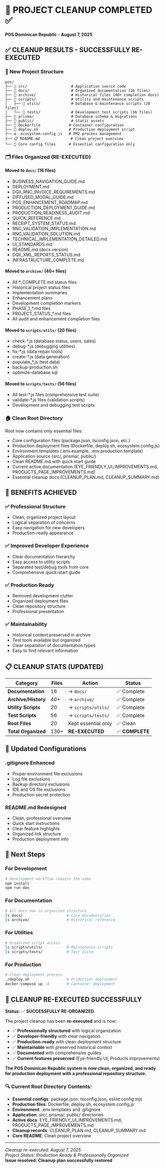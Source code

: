 # 🧹 PROJECT CLEANUP COMPLETED ✅
**POS Dominican Republic - August 7, 2025**

## ✅ **CLEANUP RESULTS - SUCCESSFULLY RE-EXECUTED**

### 📁 **New Project Structure**
```
pos/
├── 📁 src/                    # Application source code
├── 📁 docs/                   # Organized documentation (16 files)
├── 📁 archive/                # Historical files (40+ completion docs)
├── 📁 scripts/                # Utility and maintenance scripts
│   ├── 📁 utils/              # Database & maintenance scripts (20 files)
│   └── 📁 tests/              # Development test scripts (56 files)
├── 📁 prisma/                 # Database schema & migrations
├── 📁 public/                 # Static assets
├── 🐳 Dockerfile             # Container configuration
├── 🚀 deploy.sh              # Production deployment script
├── ⚙️  ecosystem.config.js   # PM2 process management
├── 📋 README.md              # Clean project overview
└── 📝 Core config files      # Essential configuration only
```

### 🗂️ **Files Organized (RE-EXECUTED)**

#### **Moved to `docs/` (16 files)**
- BUSINESS_NAVIGATION_GUIDE.md
- DEPLOYMENT.md
- DGII_RNC_INVOICE_REQUIREMENTS.md  
- DIFFUSED_MODAL_GUIDE.md
- POS_ENHANCEMENT_ROADMAP.md
- PRODUCTION_DEPLOYMENT_GUIDE.md
- PRODUCTION_READINESS_AUDIT.md
- QUICK_REFERENCE.md
- RECEIPT_SYSTEM_STATUS.md
- RNC_VALIDATION_IMPLEMENTATION.md
- RNC_VALIDATION_SOLUTION.md
- TECHNICAL_IMPLEMENTATION_DETAILED.md
- UI_STANDARDS.md
- README.md (docs version)
- DGII_XML_REPORTS_STATUS.md
- INFRASTRUCTURE_COMPLETE.md

#### **Moved to `archive/` (40+ files)**
- All *_COMPLETE.md status files
- Historical project status files  
- Implementation summaries
- Enhancement plans
- Development completion markers
- PHASE_1_*.md files
- PROJECT_STATUS_*.md files
- All audit and enhancement completion files

#### **Moved to `scripts/utils/` (20 files)**
- check-*.js (database status, users, sales)
- debug-*.js (debugging utilities)
- fix-*.js (data repair tools)
- create-*.js (data generation)
- populate_*.js (test data)
- backup-production.sh
- optimize-database.sql

#### **Moved to `scripts/tests/` (56 files)**
- All test-*.js files (comprehensive test suite)
- validate-*.js files (validation scripts)
- Development and debugging test scripts

### 🏠 **Clean Root Directory**
Root now contains only essential files:
- Core configuration files (package.json, tsconfig.json, etc.)
- Production deployment files (Dockerfile, deploy.sh, ecosystem.config.js)
- Environment templates (.env.example, .env.production.template)
- Application source (src/, prisma/, public/)
- Clean README.md with quick start guide
- Current active documentation (EYE_FRIENDLY_UI_IMPROVEMENTS.md, PRODUCTS_PAGE_IMPROVEMENTS.md)
- Essential cleanup docs (CLEANUP_PLAN.md, CLEANUP_SUMMARY.md)

## 🎯 **BENEFITS ACHIEVED**

### ✅ **Professional Structure**
- Clean, organized project layout
- Logical separation of concerns
- Easy navigation for new developers
- Production-ready appearance

### ✅ **Improved Developer Experience**
- Clear documentation hierarchy
- Easy access to utility scripts
- Separated test/debug tools from core
- Comprehensive quick-start guide

### ✅ **Production Ready**
- Removed development clutter
- Organized deployment files
- Clean repository structure
- Professional presentation

### ✅ **Maintainability**
- Historical context preserved in archive
- Test tools available but organized
- Clear separation of documentation types
- Easy to find relevant information

## 📋 **CLEANUP STATS (UPDATED)**

| Category | Files | Action | Status |
|----------|-------|---------|---------|
| **Documentation** | 16 | → `docs/` | ✅ Complete |
| **Archive/History** | 40+ | → `archive/` | ✅ Complete |
| **Utility Scripts** | 20 | → `scripts/utils/` | ✅ Complete |
| **Test Scripts** | 56 | → `scripts/tests/` | ✅ Complete |
| **Root Files** | 20 | Kept essential only | ✅ Clean |
| **Total Organized** | 130+ | **RE-EXECUTED** | ✅ **COMPLETE** |

## 🔧 **Updated Configurations**

### **.gitignore Enhanced**
- Proper environment file exclusions
- Log file exclusions
- Backup directory exclusions
- IDE and OS file exclusions
- Production secret protection

### **README.md Redesigned**
- Clean, professional overview
- Quick start instructions
- Clear feature highlights
- Organized link structure
- Production deployment info

## 🚀 **Next Steps**

### **For Development**
```bash
# Development workflow remains the same
npm install
npm run dev
```

### **For Documentation**
```bash
# All docs now in organized structure
ls docs/                    # Core documentation
ls archive/                 # Historical reference
```

### **For Utilities**
```bash
# Organized script access
ls scripts/utils/           # Maintenance scripts
ls scripts/tests/           # Test suite
```

### **For Production**
```bash
# Clean deployment process
./deploy.sh                 # Production deployment
docker-compose up -d        # Container deployment
```

## 🎉 **CLEANUP RE-EXECUTED SUCCESSFULLY**

**Status:** ✅ **SUCCESSFULLY RE-ORGANIZED**

The project cleanup has been **re-executed** and is now:
- ✅ **Professionally structured** with logical organization
- ✅ **Developer-friendly** with clear navigation
- ✅ **Production-ready** with clean deployment structure  
- ✅ **Maintainable** with preserved historical context
- ✅ **Documented** with comprehensive guides
- ✅ **Current features preserved** (Eye-friendly UI, Products improvements)

**The POS Dominican Republic system is now clean, organized, and ready for production deployment with a professional repository structure.**

### 🔍 **Current Root Directory Contents:**
- **Essential configs**: package.json, tsconfig.json, eslint.config.mjs
- **Production files**: Dockerfile, deploy.sh, ecosystem.config.js
- **Environment**: .env templates and .gitignore
- **Application**: src/, prisma/, public/ directories
- **Active docs**: EYE_FRIENDLY_UI_IMPROVEMENTS.md, PRODUCTS_PAGE_IMPROVEMENTS.md
- **Cleanup records**: CLEANUP_PLAN.md, CLEANUP_SUMMARY.md
- **Core README**: Clean project overview

---

*Cleanup re-executed: August 7, 2025*  
*Project Status: Production Ready & Professionally Organized*  
**Issue resolved: Cleanup plan successfully restored**
